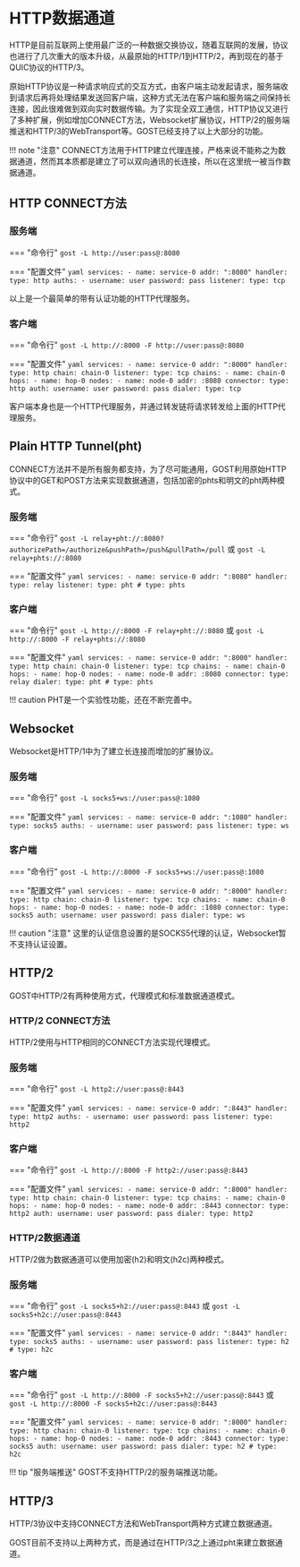 # HTTP数据通道

HTTP是目前互联网上使用最广泛的一种数据交换协议，随着互联网的发展，协议也进行了几次重大的版本升级，从最原始的HTTP/1到HTTP/2，再到现在的基于QUIC协议的HTTP/3。

原始HTTP协议是一种请求响应式的交互方式，由客户端主动发起请求，服务端收到请求后再将处理结果发送回客户端，这种方式无法在客户端和服务端之间保持长连接，因此很难做到双向实时数据传输。为了实现全双工通信，HTTP协议又进行了多种扩展，例如增加CONNECT方法，Websocket扩展协议，HTTP/2的服务端推送和HTTP/3的WebTransport等。GOST已经支持了以上大部分的功能。

!!! note "注意"
    CONNECT方法用于HTTP建立代理连接，严格来说不能称之为数据通道，然而其本质都是建立了可以双向通讯的长连接，所以在这里统一被当作数据通道。

## HTTP CONNECT方法

### 服务端

=== "命令行"
    ```
	gost -L http://user:pass@:8080
	```

=== "配置文件"
    ```yaml
	services:
	- name: service-0
	  addr: ":8080"
	  handler:
		type: http
		auths:
		- username: user
		  password: pass
	  listener:
		type: tcp
	```

以上是一个最简单的带有认证功能的HTTP代理服务。

### 客户端

=== "命令行"
    ```
	gost -L http://:8000 -F http://user:pass@:8080
	```

=== "配置文件"
    ```yaml
	services:
	- name: service-0
	  addr: ":8000"
	  handler:
		type: http
		chain: chain-0
	  listener:
		type: tcp
	chains:
	- name: chain-0
	  hops:
	  - name: hop-0
		nodes:
		- name: node-0
		  addr: :8080
		  connector:
			type: http
			auth:
			  username: user
			  password: pass
		  dialer:
			type: tcp
	```

客户端本身也是一个HTTP代理服务，并通过转发链将请求转发给上面的HTTP代理服务。

## Plain HTTP Tunnel(pht)

CONNECT方法并不是所有服务都支持，为了尽可能通用，GOST利用原始HTTP协议中的GET和POST方法来实现数据通道，包括加密的phts和明文的pht两种模式。

### 服务端

=== "命令行"
    ```
	gost -L relay+pht://:8080?authorizePath=/authorize&pushPath=/push&pullPath=/pull
	```
	或
    ```
	gost -L relay+phts://:8080
	```

=== "配置文件"
    ```yaml
	services:
	- name: service-0
	  addr: ":8080"
	  handler:
		type: relay
	  listener:
		type: pht
		# type: phts
	```

### 客户端

=== "命令行"
    ```
	gost -L http://:8000 -F relay+pht://:8080
	```
	或
    ```
	gost -L http://:8000 -F relay+phts://:8080
	```

=== "配置文件"
    ```yaml
	services:
	- name: service-0
	  addr: ":8000"
	  handler:
		type: http
		chain: chain-0
	  listener:
		type: tcp
	chains:
	- name: chain-0
	  hops:
	  - name: hop-0
		nodes:
		- name: node-0
		  addr: :8080
		  connector:
			type: relay
		  dialer:
			type: pht
			# type: phts
	```

!!! caution
    PHT是一个实验性功能，还在不断完善中。

## Websocket

Websocket是HTTP/1中为了建立长连接而增加的扩展协议。

### 服务端

=== "命令行"
    ```
	gost -L socks5+ws://user:pass@:1080
	```

=== "配置文件"
    ```yaml
	services:
	- name: service-0
	  addr: ":1080"
	  handler:
		type: socks5
		auths:
		- username: user
		  password: pass
	  listener:
		type: ws
	```

### 客户端

=== "命令行"
    ```
	gost -L http://:8000 -F socks5+ws://user:pass@:1080
	```

=== "配置文件"
    ```yaml
	services:
	- name: service-0
	  addr: ":8000"
	  handler:
		type: http
		chain: chain-0
	  listener:
		type: tcp
	chains:
	- name: chain-0
	  hops:
	  - name: hop-0
		nodes:
		- name: node-0
		  addr: :1080
		  connector:
			type: socks5
			auth:
			  username: user
			  password: pass
		  dialer:
			type: ws
	```

!!! caution "注意"
    这里的认证信息设置的是SOCKS5代理的认证，Websocket暂不支持认证设置。

## HTTP/2

GOST中HTTP/2有两种使用方式，代理模式和标准数据通道模式。

### HTTP/2 CONNECT方法

HTTP/2使用与HTTP相同的CONNECT方法实现代理模式。

### 服务端

=== "命令行"
    ```
	gost -L http2://user:pass@:8443
	```

=== "配置文件"
    ```yaml
	services:
	- name: service-0
	  addr: ":8443"
	  handler:
		type: http2
		auths:
		- username: user
		  password: pass
	  listener:
		type: http2
	```

### 客户端

=== "命令行"
    ```
	gost -L http://:8000 -F http2://user:pass@:8443
	```

=== "配置文件"
    ```yaml
	services:
	- name: service-0
	  addr: ":8000"
	  handler:
		type: http
		chain: chain-0
	  listener:
		type: tcp
	chains:
	- name: chain-0
	  hops:
	  - name: hop-0
		nodes:
		- name: node-0
		  addr: :8443
		  connector:
			type: http2
			auth:
			  username: user
			  password: pass
		  dialer:
			type: http2
	```

### HTTP/2数据通道

HTTP/2做为数据通道可以使用加密(h2)和明文(h2c)两种模式。

### 服务端

=== "命令行"
    ```
	gost -L socks5+h2://user:pass@:8443
	```
	或
    ```
	gost -L socks5+h2c://user:pass@:8443
	```


=== "配置文件"
    ```yaml
	services:
	- name: service-0
	  addr: ":8443"
	  handler:
		type: socks5
		auths:
		- username: user
		  password: pass
	  listener:
		type: h2
		# type: h2c
	```

### 客户端

=== "命令行"
    ```
	gost -L http://:8000 -F socks5+h2://user:pass@:8443
	```
	或
    ```
	gost -L http://:8000 -F socks5+h2c://user:pass@:8443
	```

=== "配置文件"
    ```yaml
	services:
	- name: service-0
	  addr: ":8000"
	  handler:
		type: http
		chain: chain-0
	  listener:
		type: tcp
	chains:
	- name: chain-0
	  hops:
	  - name: hop-0
		nodes:
		- name: node-0
		  addr: :8443
		  connector:
			type: socks5
			auth:
			  username: user
			  password: pass
		  dialer:
			type: h2
			# type: h2c
	```

!!! tip "服务端推送"
    GOST不支持HTTP/2的服务端推送功能。

## HTTP/3

HTTP/3协议中支持CONNECT方法和WebTransport两种方式建立数据通道。

GOST目前不支持以上两种方式，而是通过在HTTP/3之上通过pht来建立数据通道。




